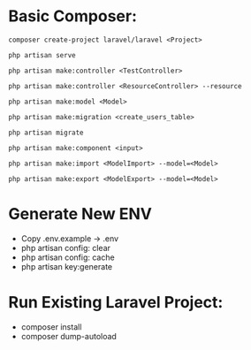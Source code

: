 # Basic Composer:
```
composer create-project laravel/laravel <Project>

php artisan serve

php artisan make:controller <TestController>

php artisan make:controller <ResourceController> --resource

php artisan make:model <Model>

php artisan make:migration <create_users_table>

php artisan migrate

php artisan make:component <input>

php artisan make:import <ModelImport> --model=<Model>

php artisan make:export <ModelExport> --model=<Model>
```


# Generate New ENV
- Copy .env.example -> .env
- php artisan config: clear
- php artisan config: cache
- php artisan key:generate


# Run Existing Laravel Project:
- composer install
- composer dump-autoload

